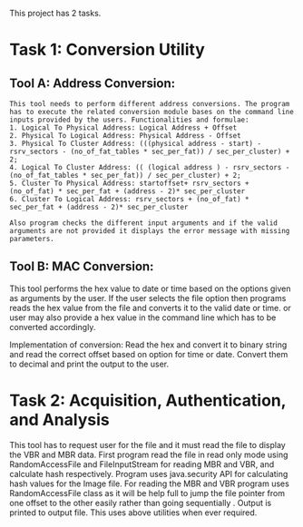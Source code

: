 This project has 2 tasks.

Task 1: Conversion Utility
==========================
Tool A: Address Conversion:
--------------------------
	This tool needs to perform different address conversions. The program has to execute the related conversion module bases on the command line inputs provided by the users. Functionalities and formulae: 
	1. Logical To Physical Address: Logical Address + Offset 
	2. Physical To Logical Address: Physical Address - Offset 
	3. Physical To Cluster Address: (((physical address - start) - rsrv_sectors - (no_of_fat_tables * sec_per_fat)) / sec_per_cluster) + 2; 
	4. Logical To Cluster Address: (( (logical address ) - rsrv_sectors - (no_of_fat_tables * sec_per_fat)) / sec_per_cluster) + 2; 
	5. Cluster To Physical Address: startoffset+ rsrv_sectors + (no_of_fat) * sec_per_fat + (address - 2)* sec_per_cluster 
	6. Cluster To Logical Address: rsrv_sectors + (no_of_fat) * sec_per_fat + (address - 2)* sec_per_cluster 
	
	Also program checks the different input arguments and if the valid arguments are not provided it displays the error message with missing parameters. 
	
Tool B: MAC Conversion:
-----------------------
This tool performs the hex value to date or time based on the options given as arguments by the user. If the user selects the file option then programs reads the hex value from the file and converts it to the valid date or time. or user may also provide a hex value in the command line which has to be converted accordingly.

Implementation of conversion: Read the hex and convert it to binary string and read the correct offset based on option for time or date. Convert them to decimal and print the output to the user.

Task 2: Acquisition, Authentication, and Analysis
=================================================
This tool has to request user for the file and it must read the file to display the VBR and MBR data. First program read the file in read only mode using RandomAccessFile and FileInputStream for reading MBR and VBR, and calculate hash respectively. Program uses java.security API for calculating hash values for the Image file. For reading the MBR and VBR program uses RandomAccessFile class as it will be help full to jump the file pointer from one offset to the other easily rather than going sequentially . Output is printed to output file. This uses above utilities when ever required. 



